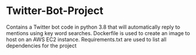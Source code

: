 # Twitter-Bot-Project

Contains a Twitter bot code in python 3.8 that will automatically reply to mentions using key word searches. 
Dockerfile is used to create an image to host on an AWS EC2 instance.
Requirements.txt are used to list all dependencies for the project
